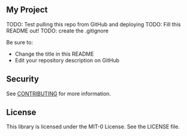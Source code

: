 ## My Project

TODO: Test pulling this repo from GitHub and deploying
TODO: Fill this README out!
TODO: create the .gitignore

Be sure to:

* Change the title in this README
* Edit your repository description on GitHub

## Security

See [CONTRIBUTING](CONTRIBUTING.md#security-issue-notifications) for more information.

## License

This library is licensed under the MIT-0 License. See the LICENSE file.

